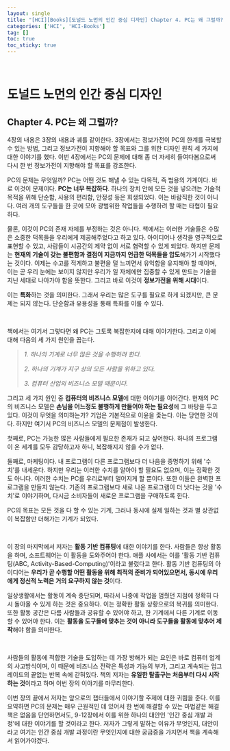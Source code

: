 ```yaml
---
layout: single
title: "[HCI][Books][도널드 노먼의 인간 중심 디자인] Chapter 4. PC는 왜 그럴까?"
categories: ['HCI', 'HCI-Books']
tag: []
toc: true
toc_sticky: true
---
```




<br>

# 도널드 노먼의 인간 중심 디자인

## Chapter 4. PC는 왜 그럴까?

4장의 내용은 3장의 내용과 궤를 같이한다. 3장에서는 정보가전이 PC의 한계를 극복할 수 있는 방법, 그리고 정보가전이 지향해야 할 목표와 그를 위한 디자인 원칙 세 가지에 대한 이야기를 했다. 이번 4장에서는 PC의 문제에 대해 좀 더 자세히 들여다봄으로써 다시 한 번 정보가전이 지향해야 할 목표를 강조한다. 

PC의 문제는 무엇일까? PC는 어떤 것도 해낼 수 있는 다목적, 즉 범용의 기계이다. 바로 이것이 문제이다. **PC는 너무 복잡하다**. 하나의 장치 안에 모든 것을 넣으려는 기술적 목적을 위해 단순함, 사용의 편리함, 안정성 등은 희생되었다. 이는 바람직한 것이 아니다. 여러 개의 도구들을 한 곳에 모아 광범위한 작업들을 수행하려 할 때는 타협이 필요하다. 

물론, 이것이 PC의 존재 자체를 부정하는 것은 아니다. 책에서는 이러한 기술들은 수많은 소중한 덕목들을 우리에게 제공해주었다고 하고 있다. 아이디어나 생각을 영구적으로 표현할 수 있고, 사람들이 시공간의 제약 없이 서로 협력할 수 있게 되었다. 하지만 문제는 **현재의 기술이 갖는 불편함과 결점이 지금까지 언급한 덕목들을 압도**해가기 시작했다는 것이다. 이제는 수고를 적게하고 불편을 덜 느끼면서 유익함을 유지해야 할 때이며, 이는 곧 우리 눈에는 보이지 않지만 우리가 일 자체에만 집중할 수 있게 만드는 기술을 지닌 세대로 나아가야 함을 뜻한다. 그리고 바로 이것이 **정보가전을 위해 시대**이다. 

이는 **특화**하는 것을 의미한다. 그래서 우리는 많은 도구를 필요로 하게 되겠지만, 큰 문제는 되지 않는다. 단순함과 유용성을 통해 특화를 이룰 수 있다. 

<br>

책에서는 여기서 그렇다면 왜 PC는 그토록 복잡한지에 대해 이야기한다. 그리고 이에 대해 다음의 세 가지 원인을 꼽는다. 

> _1. 하나의 기계로 너무 많은 것을 수행하려 한다._
>
> _2. 하나의 기계가 지구 상의 모든 사람을 위하고 있다._
>
> _3. 컴퓨터 산업의 비즈니스 모델 때문이다._

그리고 세 가지 원인 중 **컴퓨터의 비즈니스 모델**에 대한 이야기를 이어간다. 현재의 PC의 비즈니스 모델은 **손님을 어느정도 불행하게 만들어야 하는 필요성**에 그 바탕을 두고 있다. 이것이 무엇을 의미하는가? 기업은 기본적으로 이윤을 좇는다. 이는 당연한 것이다. 하지만 여기서 PC의 비즈니스 모델의 문제점이 발생한다. 

첫째로, PC는 가능한 많은 사람들에게 필요한 존재가 되고 싶어한다. 하나의 프로그램이 온 세계를 모두 감당하고자 하니, 복잡해지지 않을 수가 없다. 

둘째로, 마케팅이다. 내 프로그램이 다른 프로그램보다 더 나음을 증명하기 위해 '수치'를 내세운다. 하지만 우리는 이러한 수치를 알아야 할 필요도 없으며, 이는 정확한 것도 아니다. 이러한 수치는 PC를 우리로부터 멀어지게 할 뿐이다. 또한 이들은 완벽한 프로그램을 만들지 않는다. 기존의 프로그램보다 새로 나온 프로그램이 더 낫다는 것을 '수치'로 이야기하며, 다시금 소비자들이 새로운 프로그램을 구매하도록 한다. 

PC의 목표는 모든 것을 다 할 수 있는 기계, 그러나 동시에 실제 일하는 것과 별 상관없이 복잡함만 더해가는 기계가 되었다. 

<br>

이 장의 마지막에서 저자는 **활동 기반 컴퓨팅**에 대한 이야기를 한다. 사람들은 항상 활동을 하며, 소프트웨어는 이 활동을 도와주어야 한다. 애플 사에서는 이를 '활동 기반 컴퓨팅(ABC, Activity-Based-Computing)'이라고 불렀다고 한다. 활동 기반 컴퓨팅의 아이디어는 **우리가 곧 수행할 어떤 활동을 위해 최적의 준비가 되어있으면서, 동시에 우리에게 정신적 노력은 거의 요구하지 않는 것**이다. 

일상생활에서는 활동이 계속 중단되며, 따라서 나중에 작업을 멈췄던 지점에 정확히 다시 돌아올 수 있게 하는 것은 중요하다. 이는 정확한 활동 상황으로의 복귀를 의미한다. 또한 활동 공간은 다름 사람들과 공유할 수 있어야 하고, 한 기계에서 다른 기계로 이동할 수 있어야 한다. 이는 **활동을 도구들에 맞추는 것이 아니라 도구들을 활동에 맞추어 제작**해야 함을 의미한다. 

<br>

사람들의 활동에 적합한 기술을 도입하는 데 가장 방해가 되는 요인은 바로 컴퓨터 업계의 사고방식이며, 이 때문에 비즈니스 전략은 특성과 기능의 부가, 그리고 계속되는 업그레이드의 끝없는 반복 속에 갇혀있다. 책의 저자는 **유일한 탈출구는 처음부터 다시 시작하는 것**이라고 하며 이번 장의 이야기를 마무리한다. 

이번 장의 끝에서 저자는 앞으로의 챕터들에서 이야기할 주제에 대한 귀띔을 준다. 이를 요약하면 PC의 문제는 매우 근원적인 데 있어서 한 번에 해결할 수 있는 마법같은 해결책은 없음을 단언하면서도, 9-12장에서 이를 위한 하나의 대안인 '인간 중심 개발 과정'에 대한 이야기를 할 것이라고 한다. 저자가 그렇게 말하는 이유가 무엇인지, 대안이라고 여기는 인간 중심 개발 과정이란 무엇인지에 대한 궁금증을 가지면서 책을 계속해서 읽어가야겠다. 

















